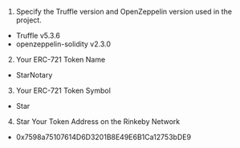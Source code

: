 1. Specify the Truffle version and OpenZeppelin version used in the project.

- Truffle v5.3.6
- openzeppelin-solidity v2.3.0

2. Your ERC-721 Token Name

- StarNotary

3. Your ERC-721 Token Symbol

- Star

4. Star Your Token Address on the Rinkeby Network

- 0x7598a75107614D6D3201B8E49E6B1Ca12753bDE9
